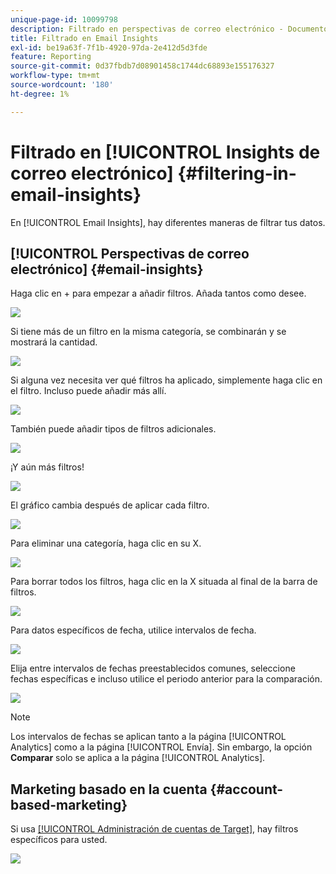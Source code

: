 ```yaml
---
unique-page-id: 10099798
description: Filtrado en perspectivas de correo electrónico - Documentos de Marketo - Documentación del producto
title: Filtrado en Email Insights
exl-id: be19a63f-7f1b-4920-97da-2e412d5d3fde
feature: Reporting
source-git-commit: 0d37fbdb7d08901458c1744dc68893e155176327
workflow-type: tm+mt
source-wordcount: '180'
ht-degree: 1%

---
```


# Filtrado en [!UICONTROL Insights de correo electrónico] {#filtering-in-email-insights}

En [!UICONTROL Email Insights], hay diferentes maneras de filtrar tus datos.

## [!UICONTROL Perspectivas de correo electrónico] {#email-insights}

Haga clic en + para empezar a añadir filtros. Añada tantos como desee.

![](assets/one-2.png)

Si tiene más de un filtro en la misma categoría, se combinarán y se mostrará la cantidad.

![](assets/state.png)

Si alguna vez necesita ver qué filtros ha aplicado, simplemente haga clic en el filtro. Incluso puede añadir más allí.

![](assets/states.png)

También puede añadir tipos de filtros adicionales.

![](assets/os.png)

¡Y aún más filtros!

![](assets/more-filters.png)

El gráfico cambia después de aplicar cada filtro.

![](assets/filtered-chart.png)

Para eliminar una categoría, haga clic en su X.

![](assets/filter1.png)

Para borrar todos los filtros, haga clic en la X situada al final de la barra de filtros.

![](assets/filter2.png)

Para datos específicos de fecha, utilice intervalos de fecha.

![](assets/date-click.png)

Elija entre intervalos de fechas preestablecidos comunes, seleccione fechas específicas e incluso utilice el periodo anterior para la comparación.

![](assets/date-range.png)

>[!NOTE]
>
>Los intervalos de fechas se aplican tanto a la página [!UICONTROL Analytics] como a la página [!UICONTROL Envía]. Sin embargo, la opción **Comparar** solo se aplica a la página [!UICONTROL Analytics].

## Marketing basado en la cuenta {#account-based-marketing}

Si usa [[!UICONTROL Administración de cuentas de Target]](https://docs.marketo.com/display/DOCS/Account+Based+Marketing+Overview), hay filtros específicos para usted.

![](assets/abm.png)
